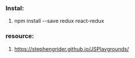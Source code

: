 ### Instal:

1. npm install --save redux react-redux


### resource:

1. https://stephengrider.github.io/JSPlaygrounds/
